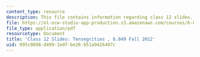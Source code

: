 ```yaml
---
content_type: resource
description: This file contains information regarding class 12 slides.
file: https://ol-ocw-studio-app-production.s3.amazonaws.com/courses/6-849-geometric-folding-algorithms-linkages-origami-polyhedra-fall-2012/095c0898d4991edfbe26b51a9426497c_MIT6_849F12_slidesC12.pdf
file_type: application/pdf
resourcetype: Document
title: 'Class 12 Slides: Tensegrities , 6.849 Fall 2012'
uid: 095c0898-d499-1edf-be26-b51a9426497c
---
```

